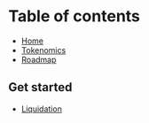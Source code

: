 # Table of contents


* [Home](./README.md) 
* [Tokenomics](docs/tokenomics.md) 
* [Roadmap](docs/roadmap.md)


## 

## Get started
* [Liquidation](docs/liquidation.md)
